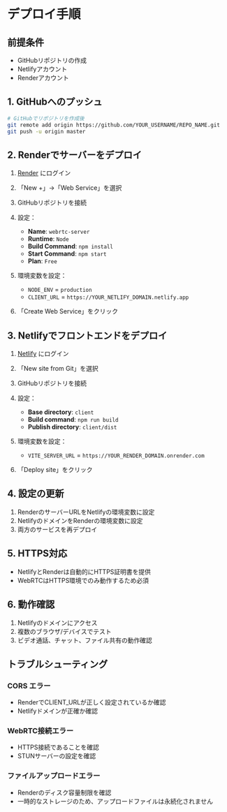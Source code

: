# デプロイ手順

## 前提条件
- GitHubリポジトリの作成
- Netlifyアカウント
- Renderアカウント

## 1. GitHubへのプッシュ

```bash
# GitHubでリポジトリを作成後
git remote add origin https://github.com/YOUR_USERNAME/REPO_NAME.git
git push -u origin master
```

## 2. Renderでサーバーをデプロイ

1. [Render](https://render.com) にログイン
2. 「New +」→「Web Service」を選択
3. GitHubリポジトリを接続
4. 設定：
   - **Name**: `webrtc-server`
   - **Runtime**: `Node`
   - **Build Command**: `npm install`
   - **Start Command**: `npm start`
   - **Plan**: `Free`

5. 環境変数を設定：
   - `NODE_ENV` = `production`
   - `CLIENT_URL` = `https://YOUR_NETLIFY_DOMAIN.netlify.app`

6. 「Create Web Service」をクリック

## 3. Netlifyでフロントエンドをデプロイ

1. [Netlify](https://netlify.com) にログイン
2. 「New site from Git」を選択
3. GitHubリポジトリを接続
4. 設定：
   - **Base directory**: `client`
   - **Build command**: `npm run build`
   - **Publish directory**: `client/dist`

5. 環境変数を設定：
   - `VITE_SERVER_URL` = `https://YOUR_RENDER_DOMAIN.onrender.com`

6. 「Deploy site」をクリック

## 4. 設定の更新

1. RenderのサーバーURLをNetlifyの環境変数に設定
2. NetlifyのドメインをRenderの環境変数に設定
3. 両方のサービスを再デプロイ

## 5. HTTPS対応

- NetlifyとRenderは自動的にHTTPS証明書を提供
- WebRTCはHTTPS環境でのみ動作するため必須

## 6. 動作確認

1. Netlifyのドメインにアクセス
2. 複数のブラウザ/デバイスでテスト
3. ビデオ通話、チャット、ファイル共有の動作確認

## トラブルシューティング

### CORS エラー
- RenderでCLIENT_URLが正しく設定されているか確認
- Netlifyドメインが正確か確認

### WebRTC接続エラー
- HTTPS接続であることを確認
- STUNサーバーの設定を確認

### ファイルアップロードエラー
- Renderのディスク容量制限を確認
- 一時的なストレージのため、アップロードファイルは永続化されません